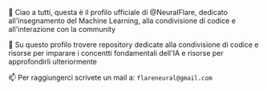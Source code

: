 👋 Ciao a tutti, questa è il profilo ufficiale di @NeuralFlare, dedicato all'insegnamento del Machine Learning, alla condivisione di codice e all'interazione con la community


🧠 Su questo profilo trovere repository dedicate alla condivisione di codice e risorse per imparare i concentti fondamentali dell'IA e risorse per approfondirli ulteriormente


📫 Per raggiungerci scrivete un mail a: `flareneural@gmail.com`
